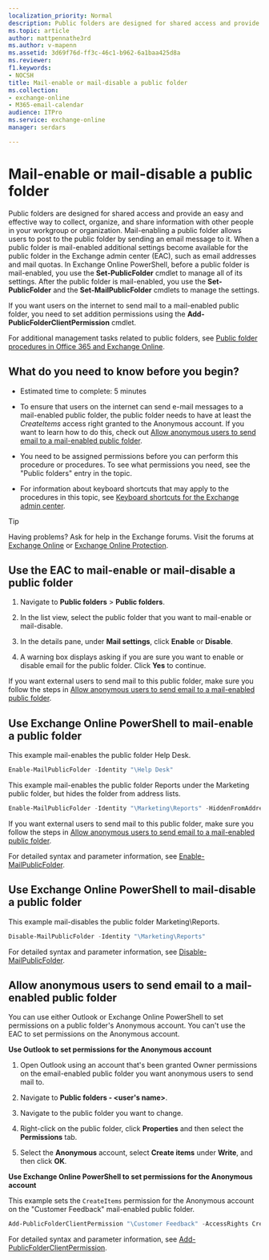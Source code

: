 ```yaml
---
localization_priority: Normal
description: Public folders are designed for shared access and provide an easy and effective way to collect, organize, and share information with other people in your workgroup or organization. Mail-enabling a public folder allows users to post to the public folder by sending an email message to it. When a public folder is mail-enabled additional settings become available for the public folder in the Exchange admin center (EAC), such as email addresses and mail quotas. In Exchange Online PowerShell, before a public folder is mail-enabled, you use the Set-PublicFolder cmdlet to manage all of its settings. After the public folder is mail-enabled, you use the Set-PublicFolder and the Set-MailPublicFolder cmdlets to manage the settings.
ms.topic: article
author: mattpennathe3rd
ms.author: v-mapenn
ms.assetid: 3d69f76d-ff3c-46c1-b962-6a1baa425d8a
ms.reviewer: 
f1.keywords:
- NOCSH
title: Mail-enable or mail-disable a public folder
ms.collection: 
- exchange-online
- M365-email-calendar
audience: ITPro
ms.service: exchange-online
manager: serdars

---
```


# Mail-enable or mail-disable a public folder

Public folders are designed for shared access and provide an easy and effective way to collect, organize, and share information with other people in your workgroup or organization. Mail-enabling a public folder allows users to post to the public folder by sending an email message to it. When a public folder is mail-enabled additional settings become available for the public folder in the Exchange admin center (EAC), such as email addresses and mail quotas. In Exchange Online PowerShell, before a public folder is mail-enabled, you use the **Set-PublicFolder** cmdlet to manage all of its settings. After the public folder is mail-enabled, you use the **Set-PublicFolder** and the **Set-MailPublicFolder** cmdlets to manage the settings.

If you want users on the internet to send mail to a mail-enabled public folder, you need to set addition permissions using the **Add-PublicFolderClientPermission** cmdlet.

For additional management tasks related to public folders, see [Public folder procedures in Office 365 and Exchange Online](public-folder-procedures.md).

## What do you need to know before you begin?

- Estimated time to complete: 5 minutes

- To ensure that users on the internet can send e-mail messages to a mail-enabled public folder, the public folder needs to have at least the _CreateItems_ access right granted to the Anonymous account. If you want to learn how to do this, check out [Allow anonymous users to send email to a mail-enabled public folder](#allow-anonymous-users-to-send-email-to-a-mail-enabled-public-folder).

- You need to be assigned permissions before you can perform this procedure or procedures. To see what permissions you need, see the "Public folders" entry in the  topic.

- For information about keyboard shortcuts that may apply to the procedures in this topic, see [Keyboard shortcuts for the Exchange admin center](../../accessibility/keyboard-shortcuts-in-admin-center.md).

> [!TIP]
> Having problems? Ask for help in the Exchange forums. Visit the forums at [Exchange Online](https://go.microsoft.com/fwlink/p/?linkId=267542) or [Exchange Online Protection](https://go.microsoft.com/fwlink/p/?linkId=285351).

## Use the EAC to mail-enable or mail-disable a public folder

1. Navigate to **Public folders** \> **Public folders**.

2. In the list view, select the public folder that you want to mail-enable or mail-disable.

3. In the details pane, under **Mail settings**, click **Enable** or **Disable**.

4. A warning box displays asking if you are sure you want to enable or disable email for the public folder. Click **Yes** to continue.

If you want external users to send mail to this public folder, make sure you follow the steps in [Allow anonymous users to send email to a mail-enabled public folder](#allow-anonymous-users-to-send-email-to-a-mail-enabled-public-folder).

## Use Exchange Online PowerShell to mail-enable a public folder

This example mail-enables the public folder Help Desk.

```PowerShell
Enable-MailPublicFolder -Identity "\Help Desk"
```

This example mail-enables the public folder Reports under the Marketing public folder, but hides the folder from address lists.

```PowerShell
Enable-MailPublicFolder -Identity "\Marketing\Reports" -HiddenFromAddressListsEnabled $True
```

If you want external users to send mail to this public folder, make sure you follow the steps in [Allow anonymous users to send email to a mail-enabled public folder](#allow-anonymous-users-to-send-email-to-a-mail-enabled-public-folder).

For detailed syntax and parameter information, see [Enable-MailPublicFolder](https://docs.microsoft.com/powershell/module/exchange/enable-mailpublicfolder).

## Use Exchange Online PowerShell to mail-disable a public folder

This example mail-disables the public folder Marketing\Reports.

```PowerShell
Disable-MailPublicFolder -Identity "\Marketing\Reports"
```

For detailed syntax and parameter information, see [Disable-MailPublicFolder](https://docs.microsoft.com/powershell/module/exchange/disable-mailpublicfolder).

## Allow anonymous users to send email to a mail-enabled public folder

You can use either Outlook or Exchange Online PowerShell to set permissions on a public folder's Anonymous account. You can't use the EAC to set permissions on the Anonymous account.

**Use Outlook to set permissions for the Anonymous account**

1. Open Outlook using an account that's been granted Owner permissions on the email-enabled public folder you want anonymous users to send mail to.

2. Navigate to **Public folders - \<user's name\>**.

3. Navigate to the public folder you want to change.

4. Right-click on the public folder, click **Properties** and then select the **Permissions** tab.

5. Select the **Anonymous** account, select **Create items** under **Write**, and then click **OK**.

**Use Exchange Online PowerShell to set permissions for the Anonymous account**

This example sets the `CreateItems` permission for the Anonymous account on the "Customer Feedback" mail-enabled public folder.

```PowerShell
Add-PublicFolderClientPermission "\Customer Feedback" -AccessRights CreateItems -User Anonymous
```

For detailed syntax and parameter information, see [Add-PublicFolderClientPermission](https://docs.microsoft.com/powershell/module/exchange/add-publicfolderclientpermission).
